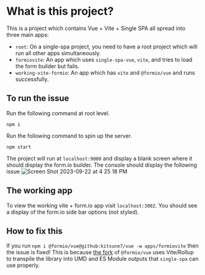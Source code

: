 # What is this project?

This is a project which contains Vue + Vite + Single SPA all spread into three main apps:

- `root`: On a single-spa project, you need to have a root project which will run all other apps simultaneously.
- `formiovite`: An app which uses `single-spa-vue`, `vite`, and tries to load the form builder but fails.
- `working-vite-formio`: An app which has `vite` and `@formio/vue` and runs successfully.

## To run the issue

Run the following command at root level.

```shell
npm i
```

Run the following command to spin up the server.

```shell
npm start
```

The project will run at `localhost:9000` and display a blank screen where it should display the form.io builder. The
console should display the following issue
![Screen Shot 2023-09-22 at 4 25 18 PM](https://github.com/dagorod/formio-turborepo-vue-webpack/assets/58822367/5e3662da-4ef7-4a26-82ae-59b1a3ce0a2d)

## The working app

To view the working vite + form.io app visit `localhost:3002`. You should see a display of the form.io side bar options
(not styled).

## How to fix this

If you run `npm i @formio/vue@github:kitsune7/vue -w apps/formiovite` then the issue is fixed! This is because
[the fork](https://github.com/kitsune7/vue) of `@formio/vue` uses Vite/Rollup to transpile the library into UMD and ES
Module outputs that `single-spa` can use properly.
